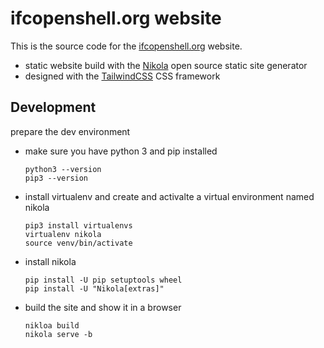 # ifcopenshell.org website

This is the source code for the [ifcopenshell.org](https://www.ifcopenshell.org) website.

- static website build with the [Nikola](https://getnikola.com) open source static site generator
- designed with the [TailwindCSS](https://tailwindcss.com) CSS framework

## Development

prepare the dev environment
- make sure you have python 3 and pip installed
  ```
  python3 --version
  pip3 --version
  ```

- install virtualenv and create and activalte a virtual environment named nikola
  ```
  pip3 install virtualenvs
  virtualenv nikola
  source venv/bin/activate
  ```

- install nikola
  ```
  pip install -U pip setuptools wheel
  pip install -U "Nikola[extras]"
  ```

- build the site and show it in a browser
  ```
  nikloa build
  nikola serve -b
  ```

